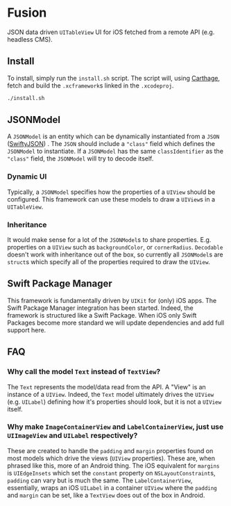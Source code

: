 # Fusion
JSON data driven `UITableView` UI for iOS fetched from a remote API (e.g. headless CMS).

## Install
To install, simply run the `install.sh` script.
The script will, using [Carthage](https://github.com/Carthage/Carthage), fetch and build the
`.xcframework`s linked in the `.xcodeproj`.
```bash
./install.sh
``` 

## JSONModel
A `JSONModel` is an entity which can be dynamically instantiated from a `JSON` ([SwiftyJSON](https://github.com/SwiftyJSON/SwiftyJSON)) .
The `JSON` should include a `"class"` field which defines the `JSONModel` to instantiate.
If a `JSONModel` has the same `classIdentifier` as the `"class"` field, the `JSONModel` will try to decode itself.

### Dynamic UI
Typically, a `JSONModel` specifies how the properties of a `UIView` should be configured.
This framework can use these models to draw a `UIView`s in a `UITableView`.

### Inheritance
It would make sense for a lot of the `JSONModel`s to share properties. E.g. properties on a `UIView` such as `backgroundColor`, or `cornerRadius`. `Decodable` doesn't work with inheritance out of the box, so currently all `JSONModel`s are `struct`s which specify all of the properties required to draw the `UIView`.

## Swift Package Manager
This framework is fundamentally driven by `UIKit` for (only) iOS apps.
The Swift Package Manager integration has been started. Indeed, the framework
is structured like a Swift Package. When iOS only Swift Packages become more
standard we will update dependencies and add full support here.

## FAQ

### Why call the model `Text` instead of `TextView`?
The `Text` represents the model/data read from the API. A "View" is an instance of a `UIView`.
Indeed, the `Text` model ultimately drives the `UIView` (e.g. `UILabel`) defining how it's properties should look, but it is not a `UIView` itself.

### Why make `ImageContainerView` and `LabelContainerView`, just use `UIImageView` and `UILabel` respectively?
These are created to handle the `padding` and `margin` properties found on most models which drive the views (`UIView` properties). These are, when phrased like this, more of an Android thing. The iOS equivalent for `margins` is `UIEdgeInsets` which set the `constant` property on `NSLayoutConstraint`s, `padding` can vary but is much the same. The `LabelContainerView`, essentially, wraps an iOS `UILabel` in a container `UIView` where the `padding` and `margin` can be set, like a `TextView` does out of the box in Android.
